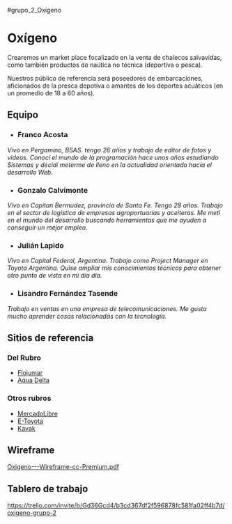 #grupo_2_Oxígeno



# Oxígeno



Crearemos un market place focalizado en la venta de chalecos salvavidas, como también productos de naútica no técnica (deportiva o pesca).

Nuestros público de referencia será poseedores de embarcaciones, aficionados de la presca depotiva o amantes de los deportes acuáticos (en un promedio de 18 a 60 años).



## Equipo

- ### Franco Acosta 
*Vivo en Pergamino, BSAS. tengo 26 años y trabajo de editor de fotos y videos. Conocí el mundo de la programación hace unos años estudiando Sistemas y decidí meterme de lleno en la actualidad orientado hacia el desarrollo Web.*
- ### Gonzalo Calvimonte
*Vivo en Capitan Bermudez, provincia de Santa Fe. Tengo 28 años. Trabajo en el sector de logistica de empresas agroportuarias y aceiteras. Me meti en el mundo del desarrollo buscando herramientas que me ayuden a conseguir un mejor empleo.*
- ### Julián Lapido
*Vivo en Capital Federal, Argentina. Trabajo como Project Manager en Toyota Argentina. Quise ampliar mis conocimientos técnicos para obtener otro punto de vista en mi día día.*
- ### Lisandro Fernández Tasende
*Trabajo en ventas en una empresa de telecomunicaciones. Me gusta mucho aprender cosas relacionadas con la tecnología.*














## Sitios de referencia

### Del Rubro
 - [Flojumar](https://www.flojumar.com/)
 - [Aqua Delta](https://www.aquadelta.com.ar/marca/aquafloat.html)

### Otros rubros
 - [MercadoLibre](https://www.mercadolibre.com.ar/)
 - [E-Toyota](https://e.toyota.com.ar/inventory)
 - [Kavak](https://www.kavak.com/ar)
 
 
 
 
 
 ## Wireframe
 


[Oxigeno---Wireframe-cc-Premium.pdf](https://github.com/JuliLapido/grupo_2/files/9047922/Oxigeno---Wireframe-cc-Premium.pdf)




## Tablero de trabajo

https://trello.com/invite/b/Gd36Gcd4/b3cd367df2f596878fc581fa02ff4b7d/oxigeno-grupo-2
